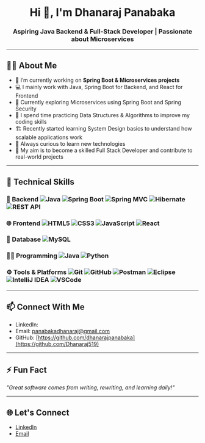 <h1 align="center">Hi 👋, I'm Dhanaraj Panabaka</h1>
<h3 align="center">Aspiring Java Backend & Full-Stack Developer | Passionate about Microservices</h3>

---
## 👨‍💻 About Me

- 🔭 I’m currently working on **Spring Boot & Microservices projects**  
- 💻 I mainly work with Java, Spring Boot for Backend, and React for Frontend  
- 🔧 Currently exploring Microservices using Spring Boot and Spring Security  
- 🧠 I spend time practicing Data Structures & Algorithms to improve my coding skills  
- 🏗️ Recently started learning System Design basics to understand how scalable applications work  
- 🌱 Always curious to learn new technologies
- 🎯 My aim is to become a skilled Full Stack Developer and contribute to real-world projects  

---

## 💼 Technical Skills

### 🚀 Backend       ![Java](https://img.shields.io/badge/Java-ED8B00?style=flat&logo=java&logoColor=white) ![Spring Boot](https://img.shields.io/badge/SpringBoot-6DB33F?style=flat&logo=springboot&logoColor=white) ![Spring MVC](https://img.shields.io/badge/SpringMVC-6DB33F?style=flat&logo=spring&logoColor=white) ![Hibernate](https://img.shields.io/badge/Hibernate-59666C?style=flat&logo=hibernate&logoColor=white) ![REST API](https://img.shields.io/badge/REST%20API-FF6F00?style=flat&logo=api&logoColor=white)

 

### 🌐 Frontend      ![HTML5](https://img.shields.io/badge/HTML5-E34F26?style=flat&logo=html5&logoColor=white) ![CSS3](https://img.shields.io/badge/CSS3-1572B6?style=flat&logo=css3&logoColor=white) ![JavaScript](https://img.shields.io/badge/JavaScript-F7DF1E?style=flat&logo=javascript&logoColor=black) ![React](https://img.shields.io/badge/React-20232A?style=flat&logo=react&logoColor=61DAFB)


### 💾 Database      ![MySQL](https://img.shields.io/badge/MySQL-4479A1?style=flat&logo=mysql&logoColor=white)


### 👨‍💻 Programming   ![Java](https://img.shields.io/badge/Java-ED8B00?style=flat&logo=openjdk&logoColor=white) ![Python](https://img.shields.io/badge/Python-3776AB?style=flat&logo=python&logoColor=white)


### ⚙️ Tools & Platforms   ![Git](https://img.shields.io/badge/Git-F05032?style=flat&logo=git&logoColor=white) ![GitHub](https://img.shields.io/badge/GitHub-181717?style=flat&logo=github&logoColor=white) ![Postman](https://img.shields.io/badge/Postman-FF6C37?style=flat&logo=postman&logoColor=white) ![Eclipse](https://img.shields.io/badge/Eclipse-2C2255?style=flat&logo=eclipse&logoColor=white) ![IntelliJ IDEA](https://img.shields.io/badge/IntelliJIDEA-000000?style=flat&logo=intellijidea&logoColor=white) ![VSCode](https://img.shields.io/badge/VSCode-007ACC?style=flat&logo=visualstudiocode&logoColor=white)
---

## 📫 Connect With Me

- LinkedIn: [](https://www.linkedin.com/in/dhanaraj904) 
- Email: [panabakadhanaraj@gmail.com](mailto:panabakadhanaraj@gmail.com)
- GitHub: [https://github.com/dhanarajpanabaka](https://github.com/Dhanaraj519)  

---

## ⚡ Fun Fact

*"Great software comes from writing, rewriting, and learning daily!"*

---
## 🌐 **Let's Connect**

- [LinkedIn](https://www.linkedin.com/in/yourprofile/)
- [Email](mailto:your.email@example.com)

